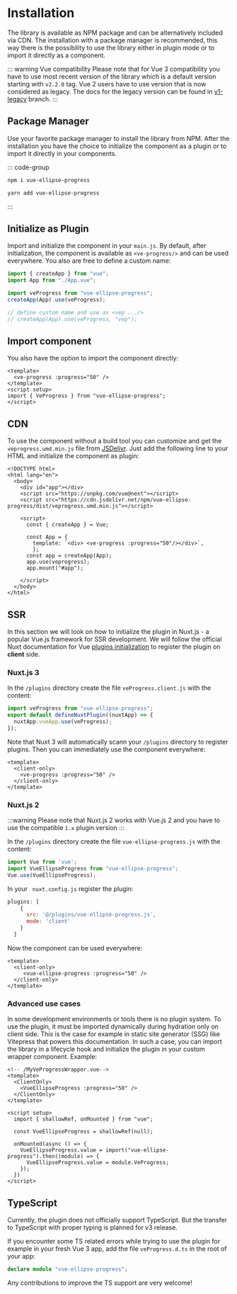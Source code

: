 # Installation

The library is available as NPM package and can be alternatively included via CDN.
The installation with a package manager is recommended,
this way there is the possibility to use the library either in plugin mode or to import it directly as a component.

::: warning Vue compatibility
Please note that for Vue 3 compatibility you have to use most recent <Badge type="tip" text="2.x" vertical="middle" />
version of the library which is a default version starting with `v2.2.0` tag. 
Vue 2 users have
to use <Badge type="tip" text="1.x" vertical="middle" /> version that is now considered as legacy.
The docs for the legacy version can be found in [v1-legacy](https://github.com/setaman/vue-ellipse-progress/tree/v1-legacy?tab=readme-ov-file) branch.
:::

## Package Manager

Use your favorite package manager to install the library from NPM. After the installation you have the choice to
initialize the component as a plugin or to import it directly in your components.

::: code-group

```bash [npm]
npm i vue-ellipse-progress
```

```bash [yarn]
yarn add vue-ellipse-progress
```
:::


## Initialize as Plugin

Import and initialize the component in your `main.js`. By default, after initialization, the component is available as
`<ve-progress/>` and can be used everywhere. You also are free to define a custom name:

```js
import { createApp } from "vue";
import App from "./App.vue";

import veProgress from "vue-ellipse-progress";
createApp(App).use(veProgress);

// define custom name and use as <vep .../>
// createApp(App).use(veProgress, "vep");
```

## Import component

You also have the option to import the component directly:

```vue
<template>
  <ve-progress :progress="50" />
</template>
<script setup>
import { VeProgress } from "vue-ellipse-progress";
</script>
```

## CDN

To use the component without a build tool you can customize and get the `veprogress.umd.min.js` file from [JSDelivr](https://www.jsdelivr.com/package/npm/vue-ellipse-progress).
Just add the following line to your HTML and initialize the component as plugin:

```html{6,12,15}
<!DOCTYPE html>
<html lang="en">
  <body>
    <div id="app"></div>
    <script src="https://unpkg.com/vue@next"></script>
    <script src="https://cdn.jsdelivr.net/npm/vue-ellipse-progress/dist/veprogress.umd.min.js"></script>

    <script>
      const { createApp } = Vue;

      const App = {
        template: `<div> <ve-progress :progress="50"/></div>`,
        };
      const app = createApp(App);
      app.use(veprogress);
      app.mount("#app");

    </script>
  </body>
</html>
```

## SSR

In this section we will look on how to initialize the plugin in Nuxt.js - a popular Vue.js framework 
for SSR development. We will follow the official Nuxt documentation for Vue [plugins initialization](https://v3.nuxtjs.org/guide/directory-structure/plugins)
to register the plugin on **client** side.

### Nuxt.js 3

In the `/plugins` directory create the file `veProgress.client.js` with the content:
```js
import veProgress from "vue-ellipse-progress";
export default defineNuxtPlugin((nuxtApp) => {
  nuxtApp.vueApp.use(veProgress);
});
```
Note that Nuxt 3 will automatically scann your `/plugins` directory to register plugins. Then you can immediately use the 
component everywhere:
```vue
<template>
  <client-only>
    <ve-progress :progress="50" />
  </client-only>
</template>
```

### Nuxt.js 2

:::warning
Please note that Nuxt.js 2 works with Vue.js 2 and you have to use the compatible `1.x` plugin version
:::

In the `/plugins` directory create the file `vue-ellipse-progress.js` with the content:
```js
import Vue from 'vue';
import VueEllipseProgress from "vue-ellipse-progress";
Vue.use(VueEllipseProgress);
```
In your ` nuxt.config.js` register the plugin:

```js
plugins: [
    {
      src: '@/plugins/vue-ellipse-progress.js',
      mode: 'client'
    }
  ]
```
Now the component can be used everywhere:
```vue
<template>
  <client-only>
     <vue-ellipse-progress :progress="50" />
  </client-only>
</template>
```

### Advanced use cases

In some development environments or tools there is no plugin system. To use the plugin, it must be imported dynamically 
during hydration only on client side.
This is the case for example in static site generator (SSG) like Vitepress that powers this documentation.
In such a case, you can import the library in a lifecycle hook and initialize the plugin in your custom wrapper component. Example:

```vue
<!-- /MyVeProgressWrapper.vue-->
<template>
  <ClientOnly>
    <VueEllipseProgress :progress="50" />
  </ClientOnly>
</template>

<script setup>
  import { shallowRef, onMounted } from "vue";

  const VueEllipseProgress = shallowRef(null);
  
  onMounted(async () => {
    VueEllipseProgress.value = import("vue-ellipse-progress").then((module) => {
      VueEllipseProgress.value = module.VeProgress;
    });
  })
</script>
```

## TypeScript

Currently, the plugin does not officially support TypeScript. But the transfer to TypeScript with proper typing is 
planned for v3 release.

If you encounter some TS related errors while trying to use the plugin for example in your fresh Vue 3 app, add the file 
`veProgress.d.ts` in the root of your app:

```ts
declare module "vue-ellipse-progress";
```

Any contributions to improve the TS support are very welcome!

